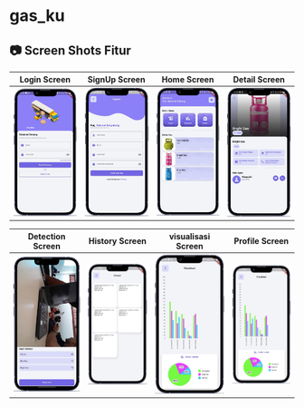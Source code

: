 # gas_ku


## 📷 Screen Shots Fitur
Login Screen | SignUp Screen | Home Screen | Detail Screen
:----------:|:-------------:|:--------:|:--------:
<img src="https://github.com/faishal2727/app-gas/blob/main/ss/login.png" width=300/> | <img src="https://github.com/faishal2727/app-gas/blob/main/ss/signup.png" width=300/> |<img src="https://github.com/faishal2727/app-gas/blob/main/ss/home.png" width=300/> | <img src="https://github.com/faishal2727/app-gas/blob/main/ss/detail.png" width=300/> |

Detection Screen | History Screen | visualisasi Screen | Profile Screen
:----------:|:-------------:|:--------:|:--------:
<img src="https://github.com/faishal2727/app-gas/blob/main/ss/camera.png" width=300/> | <img src="https://github.com/faishal2727/app-gas/blob/main/ss/history.png" width=300/> |<img src="https://github.com/faishal2727/app-gas/blob/main/ss/visualisasi.png" width=300/> | <img src="https://github.com/faishal2727/app-gas/blob/main/ss/visualisasi.png" width=300/> |


